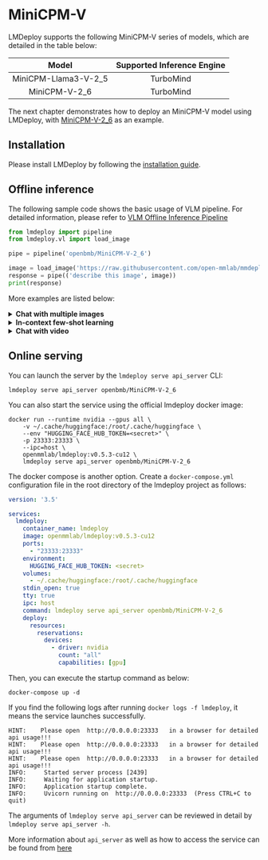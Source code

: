 # MiniCPM-V

LMDeploy supports the following MiniCPM-V series of models, which are detailed in the table below:

|        Model         | Supported Inference Engine |
| :------------------: | :------------------------: |
| MiniCPM-Llama3-V-2_5 |         TurboMind          |
|    MiniCPM-V-2_6     |         TurboMind          |

The next chapter demonstrates how to deploy an MiniCPM-V model using LMDeploy, with [MiniCPM-V-2_6](https://huggingface.co/openbmb/MiniCPM-V-2_6) as an example.

## Installation

Please install LMDeploy by following the [installation guide](../installation.md).

## Offline inference

The following sample code shows the basic usage of VLM pipeline. For detailed information, please refer to [VLM Offline Inference Pipeline](./vl_pipeline.md)

```python
from lmdeploy import pipeline
from lmdeploy.vl import load_image

pipe = pipeline('openbmb/MiniCPM-V-2_6')

image = load_image('https://raw.githubusercontent.com/open-mmlab/mmdeploy/main/tests/data/tiger.jpeg')
response = pipe(('describe this image', image))
print(response)
```

More examples are listed below:

<details>
  <summary>
    <b>Chat with multiple images</b>
  </summary>

```python
from lmdeploy import pipeline, GenerationConfig

pipe = pipeline('openbmb/MiniCPM-V-2_6', log_level='INFO')
messages = [
    dict(role='user', content=[
        dict(type='text', text='Describe the two images in detail.'),
        dict(type='image_url', image_url=dict(max_slice_nums=9, url='https://raw.githubusercontent.com/OpenGVLab/InternVL/main/internvl_chat/examples/image1.jpg')),
        dict(type='image_url', image_url=dict(max_slice_nums=9, url='https://raw.githubusercontent.com/OpenGVLab/InternVL/main/internvl_chat/examples/image2.jpg'))
    ])
]
out = pipe(messages, gen_config=GenerationConfig(top_k=1))
print(out.text)

messages.append(dict(role='assistant', content=out.text))
messages.append(dict(role='user', content='What are the similarities and differences between these two images.'))
out = pipe(messages, gen_config=GenerationConfig(top_k=1))
print(out.text)
```

</details>

<details>
  <summary>
    <b>In-context few-shot learning</b>
  </summary>

```python
from lmdeploy import pipeline, GenerationConfig

pipe = pipeline('openbmb/MiniCPM-V-2_6', log_level='INFO')

question = "production date"
messages = [
    dict(role='user', content=[
        dict(type='text', text=question),
        dict(type='image_url', image_url=dict(url='example1.jpg')),
    ]),
    dict(role='assistant', content='2023.08.04'),
    dict(role='user', content=[
        dict(type='text', text=question),
        dict(type='image_url', image_url=dict(url='example2.jpg')),
    ]),
    dict(role='assistant', content='2007.04.24'),
    dict(role='user', content=[
        dict(type='text', text=question),
        dict(type='image_url', image_url=dict(url='test.jpg')),
    ])
]
out = pipe(messages, gen_config=GenerationConfig(top_k=1))
print(out.text)
```

</details>

<details>
  <summary>
    <b>Chat with video</b>
  </summary>

```python
from lmdeploy import pipeline, GenerationConfig
from lmdeploy.vl.utils import encode_image_base64
import torch
from PIL import Image
from transformers import AutoModel, AutoTokenizer
from decord import VideoReader, cpu    # pip install decord

pipe = pipeline('openbmb/MiniCPM-V-2_6', log_level='INFO')

MAX_NUM_FRAMES=64 # if cuda OOM set a smaller number
def encode_video(video_path):
    def uniform_sample(l, n):
        gap = len(l) / n
        idxs = [int(i * gap + gap / 2) for i in range(n)]
        return [l[i] for i in idxs]
    vr = VideoReader(video_path, ctx=cpu(0))
    sample_fps = round(vr.get_avg_fps() / 1)  # FPS
    frame_idx = [i for i in range(0, len(vr), sample_fps)]
    if len(frame_idx) > MAX_NUM_FRAMES:
        frame_idx = uniform_sample(frame_idx, MAX_NUM_FRAMES)
    frames = vr.get_batch(frame_idx).asnumpy()
    frames = [Image.fromarray(v.astype('uint8')) for v in frames]
    print('num frames:', len(frames))
    return frames

video_path="video_test.mp4"
frames = encode_video(video_path)
question = "Describe the video"

content=[dict(type='text', text=question)]
for frame in frames:
    content.append(dict(type='image_url', image_url=dict(use_image_id=False, max_slice_nums=2,
        url=f'data:image/jpeg;base64,{encode_image_base64(frame)}')))

messages = [dict(role='user', content=content)]
out = pipe(messages, gen_config=GenerationConfig(top_k=1))
print(out.text)
```

</details>

## Online serving

You can launch the server by the `lmdeploy serve api_server` CLI:

```shell
lmdeploy serve api_server openbmb/MiniCPM-V-2_6
```

You can also start the service using the official lmdeploy docker image:

```shell
docker run --runtime nvidia --gpus all \
    -v ~/.cache/huggingface:/root/.cache/huggingface \
    --env "HUGGING_FACE_HUB_TOKEN=<secret>" \
    -p 23333:23333 \
    --ipc=host \
    openmmlab/lmdeploy:v0.5.3-cu12 \
    lmdeploy serve api_server openbmb/MiniCPM-V-2_6
```

The docker compose is another option. Create a `docker-compose.yml` configuration file in the root directory of the lmdeploy project as follows:

```yaml
version: '3.5'

services:
  lmdeploy:
    container_name: lmdeploy
    image: openmmlab/lmdeploy:v0.5.3-cu12
    ports:
      - "23333:23333"
    environment:
      HUGGING_FACE_HUB_TOKEN: <secret>
    volumes:
      - ~/.cache/huggingface:/root/.cache/huggingface
    stdin_open: true
    tty: true
    ipc: host
    command: lmdeploy serve api_server openbmb/MiniCPM-V-2_6
    deploy:
      resources:
        reservations:
          devices:
            - driver: nvidia
              count: "all"
              capabilities: [gpu]
```

Then, you can execute the startup command as below:

```shell
docker-compose up -d
```

If you find the following logs after running `docker logs -f lmdeploy`, it means the service launches successfully.

```text
HINT:    Please open  http://0.0.0.0:23333   in a browser for detailed api usage!!!
HINT:    Please open  http://0.0.0.0:23333   in a browser for detailed api usage!!!
HINT:    Please open  http://0.0.0.0:23333   in a browser for detailed api usage!!!
INFO:     Started server process [2439]
INFO:     Waiting for application startup.
INFO:     Application startup complete.
INFO:     Uvicorn running on  http://0.0.0.0:23333  (Press CTRL+C to quit)
```

The arguments of `lmdeploy serve api_server` can be reviewed in detail by `lmdeploy serve api_server -h`.

More information about `api_server` as well as how to access the service can be found from [here](api_server_vl.md)
